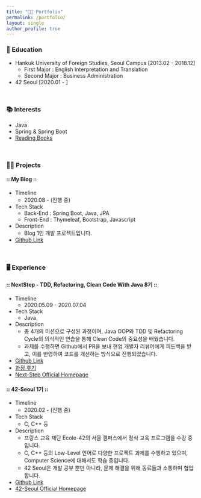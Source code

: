 ```yaml
---
title: "👨‍💻 Portfolio"
permalink: /portfolio/
layout: single
author_profile: true
---
```


### 🏫 Education

* Hankuk University of Foreign Studies, Seoul Campus [2013.02 - 2018.12]
  * First Major : English Interpretation and Translation
  * Second Major : Business Administration
* 42 Seoul [2020.01 - ]

<br>

### 📚 Interests

* Java
* Spring & Spring Boot
* [Reading Books](https://xlffm3.github.io/books/)

<br>

### 👨‍💻 Projects

#### :: My Blog ::

* Timeline
  * 2020.08 - (진행 중)
* Tech Stack
  * Back-End : Spring Boot, Java, JPA
  * Front-End : Thymeleaf, Bootstrap, Javascript
* Description
  * Blog 1인  개발 프로젝트입니다.
* [Github Link](https://github.com/xlffm3/springboot-myblog)

<br>

### 🖥️ Experience

#### :: NextStep - TDD, Refactoring, Clean Code With Java 8기 ::

* Timeline
  * 2020.05.09 - 2020.07.04
* Tech Stack
  * Java
* Description
  * 총 4개의 미션으로 구성된 과정이며, Java OOP와 TDD 및 Refactoring Cycle의 의식적인 연습을 통해 Clean Code의 중요성을 배웠습니다.
  * 과제를 수행하면 Github에서 PR을 보내 현업 개발자 리뷰어에게 피드백을 받고, 이를 반영하여 코드를 개선하는 방식으로 진행되었습니다.
* [Github Link](https://github.com/xlffm3/NextStep-TDD)
* [과정 후기](https://xlffm3.github.io/etc/NextStep_TDD/)
* [Next-Step Official Homepage](https://edu.nextstep.camp/)

#### :: 42-Seoul 1기 ::

* Timeline
  * 2020.02 - (진행 중)
* Tech Stack
  * C, C++ 등
* Description
  * 프랑스 교육 재단 Ecole-42의 서울 캠퍼스에서 정식 교육 프로그램을 수강 중입니다.
  * C, C++ 등의 Low-Level 언어로 다양한 프로젝트 과제를 수행하고 있으며, Computer Science에 대해서도 학습 중입니다.
  * 42 Seoul은 개발 공부 뿐만 아니라, 문제 해결을 위해 동료들과 소통하며 협업합니다.
* [Github Link](https://github.com/xlffm3/42-Seoul)
* [42-Seoul Official Homepage](https://42seoul.kr/)
